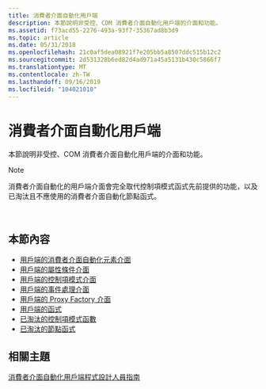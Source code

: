 ```yaml
---
title: 消費者介面自動化用戶端
description: 本節說明非受控、COM 消費者介面自動化用戶端的介面和功能。
ms.assetid: f73acd55-2276-493a-93f7-35367ad8b3d9
ms.topic: article
ms.date: 05/31/2018
ms.openlocfilehash: 21c0af5dea08921f7e205bb5a8507ddc515b12c2
ms.sourcegitcommit: 2d531328b6ed82d4ad971a45a5131b430c5866f7
ms.translationtype: MT
ms.contentlocale: zh-TW
ms.lasthandoff: 09/16/2019
ms.locfileid: "104021010"
---
```

# <a name="ui-automation-clients"></a>消費者介面自動化用戶端

本節說明非受控、COM 消費者介面自動化用戶端的介面和功能。

> [!Note]  
> 消費者介面自動化的用戶端介面會完全取代控制項模式函式先前提供的功能，以及已淘汰且不應使用的消費者介面自動化節點函式。

 

## <a name="in-this-section"></a>本節內容

-   [用戶端的消費者介面自動化元素介面](uiauto-entry-uiautoclientinterfaces.md)
-   [用戶端的屬性條件介面](uiauto-client-propconditioninterfaces.md)
-   [用戶端的控制項模式介面](uiauto-client-controlpatterninterfaces.md)
-   [用戶端的事件處理介面](uiauto-client-eventhandlinginterfaces.md)
-   [用戶端的 Proxy Factory 介面](uiauto-client-proxyfactoryinterfaces.md)
-   [用戶端的函式](uiauto-entry-functionsforclients.md)
-   [已淘汰的控制項模式函數](uiauto-entry-cpfunctions.md)
-   [已淘汰的節點函式](uiauto-entry-uianodefunctions.md)

## <a name="related-topics"></a>相關主題

<dl> <dt>

[消費者介面自動化用戶端程式設計人員指南](uiauto-clientportal.md)
</dt> </dl>

 

 




